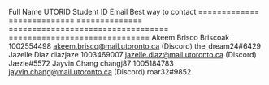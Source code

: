   Full Name       UTORID       Student ID                Email                       Best way to contact
============= ============== ============== ==================================  ==============================
Akeem Brisco     Briscoak       1002554498    akeem.brisco@mail.utoronto.ca       (Discord) the_dream24#6429
Jazelle Diaz     diazjaze       1003469007    jazelle.diaz@mail.utoronto.ca       (Discord) Jæzie#5572
Jayvin Chang     changj87       1005184783    jayvin.chang@mail.utoronto.ca       (Discord) roar32#9852

